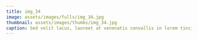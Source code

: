 ```yaml
--- 
title: img_34
image: assets/images/fulls/img_34.jpg 
thumbnail: assets/images/thumbs/img_34.jpg 
caption: Sed velit lacus, laoreet at venenatis convallis in lorem tincidunt. 
--- 
```

